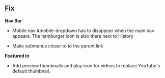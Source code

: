 ## Fix
**Nav Bar**
- Mobile nav #mobile-dropdown has to disappear when the main nav appears. The hamburger icon is also there next to History

- Make submenus closer to to the parent link

**Featured in**
- Add preview thumbnails and play icon for videos to replace YouTube's default thumbnail. 